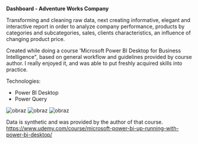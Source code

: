 **Dashboard - Adventure Works Company**

Transforming and cleaning raw data, next creating informative, elegant and interactive report in order to analyze company performance, products by categories and subcategories, sales, clients characteristics, an influence of changing product price.    

Created while doing a course 'Microsoft Power BI Desktop for Business Intelligence", based on general workflow and guidelines provided by course author. I really enjoyed it, and was able to put freshly acquired skills into practice.

Technologies:
* Power BI Desktop
* Power Query

![obraz](https://user-images.githubusercontent.com/102869680/182708834-566b6631-0ad9-488d-b19b-ed5fc7cbd742.png)
![obraz](https://user-images.githubusercontent.com/102869680/182708867-f3e17cfd-7ff7-4f1c-b537-0c899e6fb73e.png)
![obraz](https://user-images.githubusercontent.com/102869680/182708890-3c062788-328a-468b-811e-719b9ab770ea.png)

Data is synthetic and was provided by the author of that course.
https://www.udemy.com/course/microsoft-power-bi-up-running-with-power-bi-desktop/
